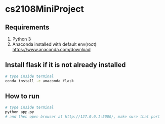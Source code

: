 # cs2108MiniProject
## Requirements
1. Python 3
2. Anaconda installed with default env(root) https://www.anaconda.com/download
## Install flask if it is not already installed
``` bash
# type inside terminal
conda install -c anaconda flask 
```

## How to run 
``` bash
# type inside terminal 
python app.py
# and then open browser at http://127.0.0.1:5000/, make sure that port is not being used
```